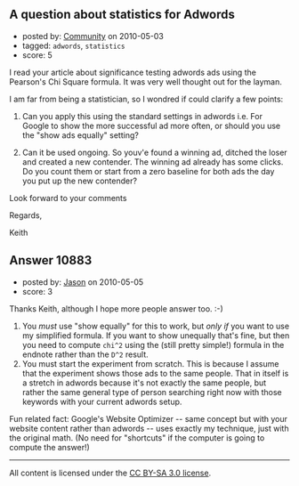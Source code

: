## A question about statistics for Adwords

- posted by: [Community](https://stackexchange.com/users/-1/-1-community) on 2010-05-03
- tagged: `adwords`, `statistics`
- score: 5

I read your article about significance testing adwords ads using the Pearson's Chi Square formula. It was very well thought out for the layman.

I am far from being a statistician, so I wondred if could clarify a few points:

1. Can you apply this using the standard settings in adwords i.e. For Google to show the more successful ad more often, or should you use the "show ads equally" setting?

2. Can it be used ongoing. So youv'e found a winning ad, ditched the loser and created a new contender. The winning ad already has some clicks. Do you count them or start from a zero baseline for both ads the day you put up the new contender?

Look forward to your comments

Regards,

Keith


## Answer 10883

- posted by: [Jason](https://stackexchange.com/users/-1/2-jason) on 2010-05-05
- score: 3

Thanks Keith, although I hope more people answer too.  :-)

1. You *must* use "show equally" for this to work, but *only if* you want to use my simplified formula.  If you want to show unequally that's fine, but then you need to compute `chi^2` using the (still pretty simple!) formula in the endnote rather than the `D^2` result.
1. You must start the experiment from scratch.  This is because I assume that the experiment shows those ads to the same people.  That in itself is a stretch in adwords because it's not exactly the same people, but rather the same general type of person searching right now with those keywords with your current adwords setup.

Fun related fact: Google's Website Optimizer -- same concept but with your website content rather than adwords -- uses exactly my technique, just with the original math.  (No need for "shortcuts" if the computer is going to compute the answer!)



---

All content is licensed under the [CC BY-SA 3.0 license](https://creativecommons.org/licenses/by-sa/3.0/).
